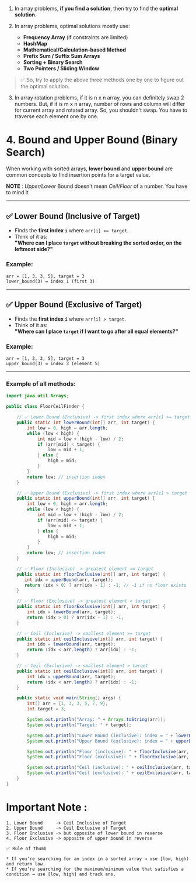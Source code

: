 1. In array problems, **if you find a solution**, then try to find the **optimal solution**.


2. In array problems, optimal solutions mostly use:
    - **Frequency Array** (if constraints are limited)
    - **HashMap**
    - **Mathematical/Calculation-based Method**
    - **Prefix Sum / Suffix Sum Arrays**
    - **Sorting + Binary Search**
    - **Two Pointers / Sliding Window**

> ✅ So, try to apply the above three methods one by one to figure out the optimal solution.

3. In array rotation problems, if it is n x n array, you can definitely swap 2 numbers.
   But, if it is m x n array, number of rows and column will differ for current array and rotated array. So, you shouldn't swap. You have to traverse each element one by one.

# 4.  Bound and Upper Bound (Binary Search)

When working with sorted arrays, **lower bound** and **upper bound** are common concepts to find insertion points for a target value.

**NOTE** : *Upper/Lower* Bound doesn't mean *Ceil/Floor* of a number. You have to mind it

---

## ✅ Lower Bound (Inclusive of Target)

- Finds the **first index `i`** where `arr[i] >= target`.
- Think of it as:  
  **"Where can I place `target` without breaking the sorted order, on the leftmost side?"**

### Example:
```text
arr = [1, 3, 3, 5], target = 3
lower_bound(3) = index 1 (first 3)
```

---

## ✅ Upper Bound (Exclusive of Target)

- Finds the **first index `i`** where `arr[i] > target`.
- Think of it as:  
  **"Where can I place `target` if I want to go after all equal elements?"**

### Example:
```text
arr = [1, 3, 3, 5], target = 3
upper_bound(3) = index 3 (element 5)
```

---

### Example of all methods:
```java
import java.util.Arrays;

public class FloorCeilFinder {

    // ✅ Lower Bound (Inclusive) -> first index where arr[i] >= target
    public static int lowerBound(int[] arr, int target) {
        int low = 0, high = arr.length;
        while (low < high) {
            int mid = low + (high - low) / 2;
            if (arr[mid] < target) {
                low = mid + 1;
            } else {
                high = mid;
            }
        }
        return low; // insertion index
    }

    // ✅ Upper Bound (Exclusive) -> first index where arr[i] > target
    public static int upperBound(int[] arr, int target) {
        int low = 0, high = arr.length;
        while (low < high) {
            int mid = low + (high - low) / 2;
            if (arr[mid] <= target) {
                low = mid + 1;
            } else {
                high = mid;
            }
        }
        return low; // insertion index
    }

    // ✅ Floor (Inclusive) -> greatest element <= target
    public static int floorInclusive(int[] arr, int target) {
       int idx = upperBound(arr, target);
       return (idx > 0) ? arr[idx - 1] : -1; // -1 if no floor exists
    }

    // ✅ Floor (Exclusive) -> greatest element < target
    public static int floorExclusive(int[] arr, int target) {
        int idx = lowerBound(arr, target);
        return (idx > 0) ? arr[idx - 1] : -1;
    }

    // ✅ Ceil (Inclusive) -> smallest element >= target
    public static int ceilInclusive(int[] arr, int target) {
        int idx = lowerBound(arr, target);
        return (idx < arr.length) ? arr[idx] : -1;
    }

    // ✅ Ceil (Exclusive) -> smallest element > target
    public static int ceilExclusive(int[] arr, int target) {
        int idx = upperBound(arr, target);
        return (idx < arr.length) ? arr[idx] : -1;
    }

    public static void main(String[] args) {
        int[] arr = {1, 3, 3, 5, 7, 9};
        int target = 3;

        System.out.println("Array: " + Arrays.toString(arr));
        System.out.println("Target: " + target);

        System.out.println("Lower Bound (inclusive): index = " + lowerBound(arr, target));
        System.out.println("Upper Bound (exclusive): index = " + upperBound(arr, target));

        System.out.println("Floor (inclusive): " + floorInclusive(arr, target));
        System.out.println("Floor (exclusive): " + floorExclusive(arr, target));

        System.out.println("Ceil (inclusive): " + ceilInclusive(arr, target));
        System.out.println("Ceil (exclusive): " + ceilExclusive(arr, target));
    }
}

```
# Important Note :

```text
1. Lower Bound     -> Ceil Inclusive of Target
2. Upper Bound     -> Ceil Exclusive of Target
3. Floor Inclusive -> but opposite of lower bound in reverse
4. Floor Exclusive -> opposite of upper bound in reverse

✅ Rule of thumb

* If you’re searching for an index in a sorted array → use [low, high) and return low.
* If you’re searching for the maximum/minimum value that satisfies a condition → use [low, high] and track ans.
```
